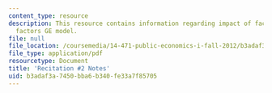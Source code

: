 ```yaml
---
content_type: resource
description: This resource contains information regarding impact of factor tax 1 sector/2
  factors GE model.
file: null
file_location: /coursemedia/14-471-public-economics-i-fall-2012/b3adaf3a7450bba6b340fe33a7f85705_MIT14_471F12_recnotes2.pdf
file_type: application/pdf
resourcetype: Document
title: 'Recitation #2 Notes'
uid: b3adaf3a-7450-bba6-b340-fe33a7f85705
---
```

